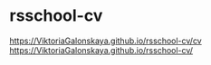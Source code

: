 # rsschool-cv
https://ViktoriaGalonskaya.github.io/rsschool-cv/cv
https://ViktoriaGalonskaya.github.io/rsschool-cv/
